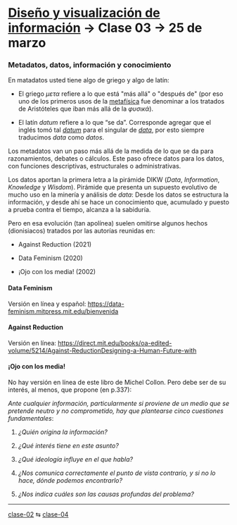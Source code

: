 # [Diseño y visualización de información](https://github.com/profesorfaco/aud5v027-2025) → Clase 03 → 25 de marzo

### Metadatos, datos, información y conocimiento

En matadatos usted tiene algo de griego y algo de latín:

- El griego *μετα* refiere a lo que está "más allá" o "después de" (por eso uno de los primeros usos de la [metafísica](https://es.wikipedia.org/wiki/Andr%C3%B3nico_de_Rodas#G%C3%A9nesis_circunstancial_de_la_palabra_metaf%C3%ADsica) fue denominar a los tratados de Aristóteles que iban más allá de la *φυσικά*).

- El latín *datum* refiere a lo que “se da”. Corresponde agregar que el inglés tomó tal [*datum*](https://www.merriam-webster.com/dictionary/datum) para el singular de [*data*](https://www.merriam-webster.com/dictionary/data), por esto siempre traducimos *data* como *datos*.

Los metadatos van un paso más allá de la medida de lo que se da para razonamientos, debates o cálculos. Este paso ofrece datos para los datos, con funciones descriptivas, estructurales o administrativas.

Los datos aportan la primera letra a la pirámide DIKW (*Data*, *Information*, *Knowledge* y *Wisdom*). Pirámide que presenta un supuesto evolutivo de mucho uso en la minería y análisis de *data*: Desde los datos se estructura la información, y desde ahí se hace un conocimiento que, acumulado y puesto a prueba contra el tiempo, alcanza a la sabiduría.

Pero en esa evolución (tan apolínea) suelen omitirse algunos hechos (dionisiacos) tratados por las autorías reunidas en:

- Against Reduction (2021)

- Data Feminism (2020)

- ¡Ojo con los media! (2002)

#### Data Feminism

Versión en línea y español: https://data-feminism.mitpress.mit.edu/bienvenida

#### Against Reduction

Versión en línea: https://direct.mit.edu/books/oa-edited-volume/5214/Against-ReductionDesigning-a-Human-Future-with

#### ¡Ojo con los media!

No hay versión en línea de este libro de Michel Collon. Pero debe ser de su interés, al menos, que propone (en p.337): 

*Ante cualquier información, particularmente si proviene de un medio que se pretende neutro y no comprometido, hay que plantearse cinco cuestiones fundamentales*: 

1. *¿Quién origina la información?*

2. *¿Qué interés tiene en este asunto?*

3. *¿Qué ideología influye en el que habla?*

4. *¿Nos comunica correctamente el punto de vista contrario, y si no lo hace, dónde podemos encontrarlo?*

5. *¿Nos indica cuáles son las causas profundas del problema?*

_ _ _ _ 

[clase-02](https://github.com/profesorfaco/aud5v027-2025/blob/main/clase-02/README.md) ⇆ [clase-04](https://github.com/profesorfaco/aud5v027-2025/blob/main/clase-04/README.md)

